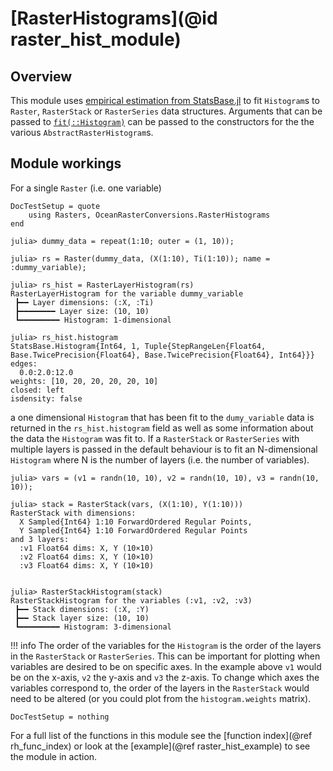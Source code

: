 # [RasterHistograms](@id raster_hist_module)

## Overview

This module uses [empirical estimation from StatsBase.jl](https://juliastats.org/StatsBase.jl/stable/empirical/) to fit `Histogram`s to `Raster`, `RasterStack` or `RasterSeries` data structures.
Arguments that can be passed to [`fit(::Histogram)`](https://juliastats.org/StatsBase.jl/stable/empirical/#StatsAPI.fit-Tuple{Type{Histogram},%20Vararg{Any}}) can be passed to the constructors for the the various `AbstractRasterHistogram`s.

## Module workings

For a single `Raster` (i.e. one variable)

```@meta
DocTestSetup = quote
    using Rasters, OceanRasterConversions.RasterHistograms
end
```

```jldoctest
julia> dummy_data = repeat(1:10; outer = (1, 10));

julia> rs = Raster(dummy_data, (X(1:10), Ti(1:10)); name = :dummy_variable);

julia> rs_hist = RasterLayerHistogram(rs)
RasterLayerHistogram for the variable dummy_variable
 ┣━━ Layer dimensions: (:X, :Ti) 
 ┣━━━━━━━━ Layer size: (10, 10)
 ┗━━━━━━━━━ Histogram: 1-dimensional

julia> rs_hist.histogram
StatsBase.Histogram{Int64, 1, Tuple{StepRangeLen{Float64, Base.TwicePrecision{Float64}, Base.TwicePrecision{Float64}, Int64}}}
edges:
  0.0:2.0:12.0
weights: [10, 20, 20, 20, 20, 10]
closed: left
isdensity: false

```

a one dimensional `Histogram` that has been fit to the `dumy_variable` data is returned in the `rs_hist.histogram` field as well as some information about the data the `Histogram` was fit to.
If a `RasterStack` or `RasterSeries` with multiple layers is passed in the default behaviour is to fit an N-dimensional `Histogram` where N is the number of layers (i.e. the number of variables).

```jldoctest
julia> vars = (v1 = randn(10, 10), v2 = randn(10, 10), v3 = randn(10, 10));

julia> stack = RasterStack(vars, (X(1:10), Y(1:10)))
RasterStack with dimensions: 
  X Sampled{Int64} 1:10 ForwardOrdered Regular Points,
  Y Sampled{Int64} 1:10 ForwardOrdered Regular Points
and 3 layers:
  :v1 Float64 dims: X, Y (10×10)
  :v2 Float64 dims: X, Y (10×10)
  :v3 Float64 dims: X, Y (10×10)


julia> RasterStackHistogram(stack)
RasterStackHistogram for the variables (:v1, :v2, :v3)
 ┣━━ Stack dimensions: (:X, :Y)
 ┣━━ Stack layer size: (10, 10)
 ┗━━━━━━━━━ Histogram: 3-dimensional

```

!!! info
    The order of the variables for the `Histogram` is the order of the layers in the `RasterStack` or `RasterSeries`. This can be important for plotting when variables are desired to be on specific axes. In the example above `v1` would be on the x-axis, `v2` the y-axis and `v3` the z-axis. To change which axes the variables correspond to, the order of the layers in the `RasterStack` would need to be altered (or you could plot from the `histogram.weights` matrix).

```@meta
DocTestSetup = nothing
```

For a full list of the functions in this module see the [function index](@ref rh_func_index) or look at the [example](@ref raster_hist_example) to see the module in action.
